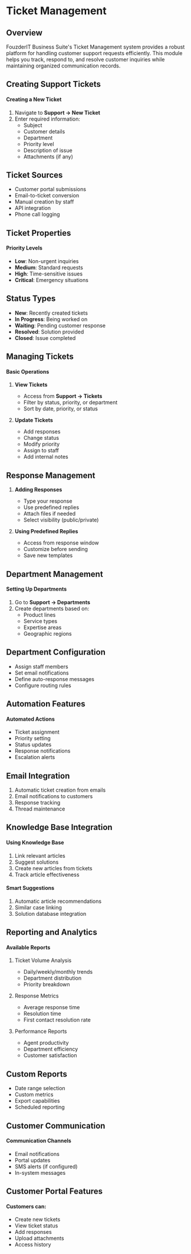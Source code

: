 # Ticket Management

## Overview

FouzderIT Business Suite's Ticket Management system provides a robust platform for handling customer support requests efficiently. This module helps you track, respond to, and resolve customer inquiries while maintaining organized communication records.

## Creating Support Tickets

#### Creating a New Ticket

1. Navigate to **Support → New Ticket**
2. Enter required information:
   - Subject
   - Customer details
   - Department
   - Priority level
   - Description of issue
   - Attachments (if any)

## Ticket Sources

- Customer portal submissions
- Email-to-ticket conversion
- Manual creation by staff
- API integration
- Phone call logging

## Ticket Properties

#### Priority Levels

- **Low**: Non-urgent inquiries
- **Medium**: Standard requests
- **High**: Time-sensitive issues
- **Critical**: Emergency situations

## Status Types

- **New**: Recently created tickets
- **In Progress**: Being worked on
- **Waiting**: Pending customer response
- **Resolved**: Solution provided
- **Closed**: Issue completed

## Managing Tickets

#### Basic Operations

1. **View Tickets**
   
   - Access from **Support → Tickets**
   - Filter by status, priority, or department
   - Sort by date, priority, or status

2. **Update Tickets**
   
   - Add responses
   - Change status
   - Modify priority
   - Assign to staff
   - Add internal notes

## Response Management

1. **Adding Responses**
   
   - Type your response
   - Use predefined replies
   - Attach files if needed
   - Select visibility (public/private)

2. **Using Predefined Replies**
   
   - Access from response window
   - Customize before sending
   - Save new templates

## Department Management

#### Setting Up Departments

1. Go to **Support → Departments**
2. Create departments based on:
   - Product lines
   - Service types
   - Expertise areas
   - Geographic regions

## Department Configuration

- Assign staff members
- Set email notifications
- Define auto-response messages
- Configure routing rules

## Automation Features

#### Automated Actions

- Ticket assignment
- Priority setting
- Status updates
- Response notifications
- Escalation alerts

## Email Integration

1. Automatic ticket creation from emails
2. Email notifications to customers
3. Response tracking
4. Thread maintenance

## Knowledge Base Integration

#### Using Knowledge Base

1. Link relevant articles
2. Suggest solutions
3. Create new articles from tickets
4. Track article effectiveness

#### Smart Suggestions

1. Automatic article recommendations
2. Similar case linking
3. Solution database integration

## Reporting and Analytics

#### Available Reports

1. Ticket Volume Analysis
   
   - Daily/weekly/monthly trends
   - Department distribution
   - Priority breakdown

2. Response Metrics
   
   - Average response time
   - Resolution time
   - First contact resolution rate

3. Performance Reports
   
   - Agent productivity
   - Department efficiency
   - Customer satisfaction

## Custom Reports

- Date range selection
- Custom metrics
- Export capabilities
- Scheduled reporting

## Customer Communication

#### Communication Channels

- Email notifications
- Portal updates
- SMS alerts (if configured)
- In-system messages

## Customer Portal Features

#### Customers can:

- Create new tickets
- View ticket status
- Add responses
- Upload attachments
- Access history